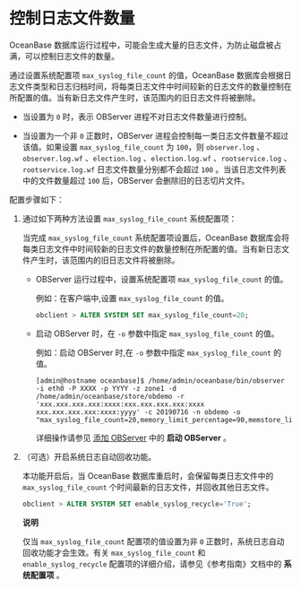 控制日志文件数量
=============================

OceanBase 数据库运行过程中，可能会生成大量的日志文件，为防止磁盘被占满，可以控制日志文件的数量。

通过设置系统配置项 `max_syslog_file_count` 的值，OceanBase 数据库会根据日志文件类型和日志归档时间，将每类日志文件中时间较新的日志文件的数量控制在所配置的值。当有新日志文件产生时，该范围内的旧日志文件将被删除。

* 当设置为 `0` 时，表示 OBServer 进程不对日志文件数量进行控制。

* 当设置为一个非 `0` 正数时，OBServer 进程会控制每一类日志文件数量不超过该值。如果设置 `max_syslog_file_count` 为 `100`，则 `observer.log` 、`observer.log.wf` 、`election.log` 、`election.log.wf` 、`rootservice.log` 、`rootservice.log.wf` 日志文件数量分别都不会超过 `100` 。当该日志文件列表中的文件数量超过 `100` 后，OBServer 会删除旧的日志切片文件。

配置步骤如下：

1. 通过如下两种方法设置 `max_syslog_file_count` 系统配置项：

   当完成 `max_syslog_file_count` 系统配置项设置后，OceanBase 数据库会将每类日志文件中时间较新的日志文件的数量控制在所配置的值。当有新日志文件产生时，该范围内的旧日志文件将被删除。
   * OBServer 运行过程中，设置系统配置项 `max_syslog_file_count` 的值。

     例如：在客户端中,设置 `max_syslog_file_count` 的值。

     ```sql
     obclient > ALTER SYSTEM SET max_syslog_file_count=20;
     ```

   <!-- -->

   * 启动 OBServer 时，在 `-o` 参数中指定 `max_syslog_file_count` 的值。

     例如：启动 OBServer 时,在 `-o` 参数中指定 `max_syslog_file_count` 的值。

     ```unknow
     [admin@hostname oceanbase]$ /home/admin/oceanbase/bin/observer -i eth0 -P XXXX -p YYYY -z zone1 -d /home/admin/oceanbase/store/obdemo -r 'xxx.xxx.xxx.xxx:xxxx:xxx.xxx.xxx.xxx:xxxx xxx.xxx.xxx.xxx:xxxx:yyyy' -c 20190716 -n obdemo -o "max_syslog_file_count=20,memory_limit_percentage=90,memstore_limit_percentage=60,datafile_disk_percentage=80,config_additional_dir=/data/1/obdemo/etc3;/data/log1/obdemo/etc2"
     ```

     详细操作请参见 [添加 OBServer](../../1.manage-clusters/5.manage-observers/1.add-an-observer.md) 中的 **启动 OBServer** 。

2. （可选）开启系统日志自动回收功能。

   本功能开启后，当 OceanBase 数据库重启时，会保留每类日志文件中的 `max_syslog_file_count` 个时间最新的日志文件，并回收其他日志文件。

   ```sql
   obclient > ALTER SYSTEM SET enable_syslog_recycle='True';
   ```

   **说明**

   仅当 `max_syslog_file_count` 配置项的值设置为非 `0` 正数时，系统日志自动回收功能才会生效。有关 `max_syslog_file_count` 和 `enable_syslog_recycle` 配置项的详细介绍，请参见《参考指南》文档中的 **系统配置项** 。
